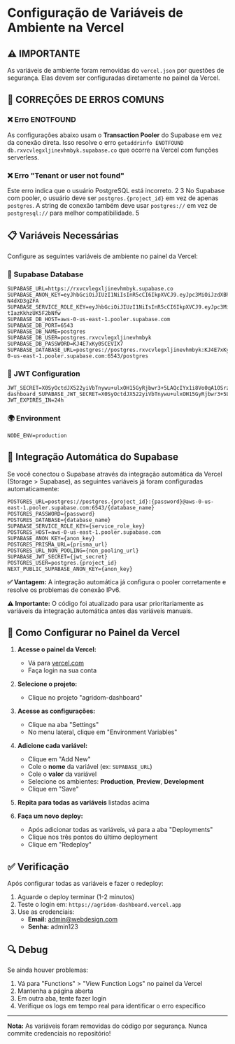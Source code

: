 # Configuração de Variáveis de Ambiente na Vercel

## ⚠️ IMPORTANTE
As variáveis de ambiente foram removidas do `vercel.json` por questões de segurança. Elas devem ser configuradas diretamente no painel da Vercel.

## 🔧 CORREÇÕES DE ERROS COMUNS

### ❌ Erro ENOTFOUND
As configurações abaixo usam o **Transaction Pooler** do Supabase em vez da conexão direta. Isso resolve o erro `getaddrinfo ENOTFOUND db.rxvcvlegxljinevhmbyk.supabase.co` que ocorre na Vercel com funções serverless.

### ❌ Erro "Tenant or user not found"
Este erro indica que o usuário PostgreSQL está incorreto. <mcreference link="https://stackoverflow.com/questions/78422887/error-supabase-hosting-django-db-utils-operationalerror-tenant-or-user-not-fou" index="2">2</mcreference> <mcreference link="https://github.com/orgs/supabase/discussions/30107" index="3">3</mcreference> No Supabase com pooler, o usuário deve ser `postgres.{project_id}` em vez de apenas `postgres`. A string de conexão também deve usar `postgres://` em vez de `postgresql://` para melhor compatibilidade. <mcreference link="https://github.com/orgs/supabase/discussions/20596" index="5">5</mcreference>

## 📋 Variáveis Necessárias

Configure as seguintes variáveis de ambiente no painel da Vercel:

### 🔗 Supabase Database
```
SUPABASE_URL=https://rxvcvlegxljinevhmbyk.supabase.co
SUPABASE_ANON_KEY=eyJhbGciOiJIUzI1NiIsInR5cCI6IkpXVCJ9.eyJpc3MiOiJzdXBhYmFzZSIsInJlZiI6InJ4dmN2bGVneGxqaW5ldmhtYnlrIiwicm9sZSI6ImFub24iLCJpYXQiOjE3NTY5MjYyNjEsImV4cCI6MjA3MjUwMjI2MX0.E2uZRZjJjxQqBnxd1A_LP690BxYDWrBe-N4dXD3gZFA
SUPABASE_SERVICE_ROLE_KEY=eyJhbGciOiJIUzI1NiIsInR5cCI6IkpXVCJ9.eyJpc3MiOiJzdXBhYmFzZSIsInJlZiI6InJ4dmN2bGVneGxqaW5ldmhtYnlrIiwicm9sZSI6InNlcnZpY2Vfcm9sZSIsImlhdCI6MTc1NjkyNjI2MSwiZXhwIjoyMDcyNTAyMjYxfQ.Q9u5aVKEpE3wZpnBpZIU4XjXk-tIazKkhzUK5F2bNfw
SUPABASE_DB_HOST=aws-0-us-east-1.pooler.supabase.com
SUPABASE_DB_PORT=6543
SUPABASE_DB_NAME=postgres
SUPABASE_DB_USER=postgres.rxvcvlegxljinevhmbyk
SUPABASE_DB_PASSWORD=KJ4E7xKy0SCEVIX7
SUPABASE_DATABASE_URL=postgres://postgres.rxvcvlegxljinevhmbyk:KJ4E7xKy0SCEVIX7@aws-0-us-east-1.pooler.supabase.com:6543/postgres
```

### 🔐 JWT Configuration
```
JWT_SECRET=X0SyOctdJX522yiVbTnywu+ulxOH15GyRjbwr3+5LAQcIYx1i8Vo0qA1OSrzPuWmGFC66Kk6C7luznv+dRQ5Vg==
dashboard_SUPABASE_JWT_SECRET=X0SyOctdJX522yiVbTnywu+ulxOH15GyRjbwr3+5LAQcIYx1i8Vo0qA1OSrzPuWmGFC66Kk6C7luznv+dRQ5Vg==
JWT_EXPIRES_IN=24h
```

### 🌍 Environment

```
NODE_ENV=production
```

## 🔄 Integração Automática do Supabase

Se você conectou o Supabase através da integração automática da Vercel (Storage > Supabase), as seguintes variáveis já foram configuradas automaticamente:

```
POSTGRES_URL=postgres://postgres.{project_id}:{password}@aws-0-us-east-1.pooler.supabase.com:6543/{database_name}
POSTGRES_PASSWORD={password}
POSTGRES_DATABASE={database_name}
SUPABASE_SERVICE_ROLE_KEY={service_role_key}
POSTGRES_HOST=aws-0-us-east-1.pooler.supabase.com
SUPABASE_ANON_KEY={anon_key}
POSTGRES_PRISMA_URL={prisma_url}
POSTGRES_URL_NON_POOLING={non_pooling_url}
SUPABASE_JWT_SECRET={jwt_secret}
POSTGRES_USER=postgres.{project_id}
NEXT_PUBLIC_SUPABASE_ANON_KEY={anon_key}
```

**✅ Vantagem:** A integração automática já configura o pooler corretamente e resolve os problemas de conexão IPv6.

**⚠️ Importante:** O código foi atualizado para usar prioritariamente as variáveis da integração automática antes das variáveis manuais.

## 🚀 Como Configurar no Painel da Vercel

1. **Acesse o painel da Vercel:**
   - Vá para [vercel.com](https://vercel.com)
   - Faça login na sua conta

2. **Selecione o projeto:**
   - Clique no projeto "agridom-dashboard"

3. **Acesse as configurações:**
   - Clique na aba "Settings"
   - No menu lateral, clique em "Environment Variables"

4. **Adicione cada variável:**
   - Clique em "Add New"
   - Cole o **nome** da variável (ex: `SUPABASE_URL`)
   - Cole o **valor** da variável
   - Selecione os ambientes: **Production**, **Preview**, **Development**
   - Clique em "Save"

5. **Repita para todas as variáveis** listadas acima

6. **Faça um novo deploy:**
   - Após adicionar todas as variáveis, vá para a aba "Deployments"
   - Clique nos três pontos do último deployment
   - Clique em "Redeploy"

## ✅ Verificação

Após configurar todas as variáveis e fazer o redeploy:

1. Aguarde o deploy terminar (1-2 minutos)
2. Teste o login em: `https://agridom-dashboard.vercel.app`
3. Use as credenciais:
   - **Email:** admin@webdesign.com
   - **Senha:** admin123

## 🔍 Debug

Se ainda houver problemas:

1. Vá para "Functions" > "View Function Logs" no painel da Vercel
2. Mantenha a página aberta
3. Em outra aba, tente fazer login
4. Verifique os logs em tempo real para identificar o erro específico

---

**Nota:** As variáveis foram removidas do código por segurança. Nunca commite credenciais no repositório!